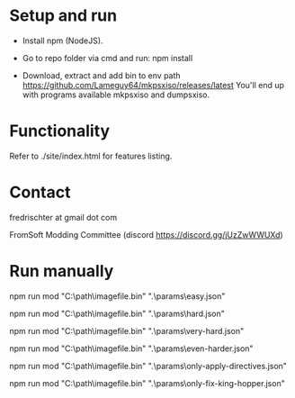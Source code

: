 # Setup and run

- Install npm (NodeJS).

- Go to repo folder via cmd and run:
npm install

- Download, extract and add bin to env path https://github.com/Lameguy64/mkpsxiso/releases/latest
You'll end up with programs available mkpsxiso and dumpsxiso.

# Functionality

Refer to ./site/index.html for features listing.

# Contact

fredrischter at gmail dot com

FromSoft Modding Committee (discord https://discord.gg/jUzZwWWUXd)

# Run manually

npm run mod "C:\path\imagefile.bin" ".\params\easy.json"

npm run mod "C:\path\imagefile.bin" ".\params\hard.json"

npm run mod "C:\path\imagefile.bin" ".\params\very-hard.json"

npm run mod "C:\path\imagefile.bin" ".\params\even-harder.json"

npm run mod "C:\path\imagefile.bin" ".\params\only-apply-directives.json"

npm run mod "C:\path\imagefile.bin" ".\params\only-fix-king-hopper.json"

